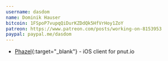 ```yaml
---
username: dasdom
name: Dominik Hauser
bitcoin: 1FSpoP7vupqQiDurKZDdQk5HfVrHoy1ZoY
patreon: https://www.patreon.com/posts/working-on-8153953
paypal: paypal.me/dasdom
---
```


* [Phazel](https://github.com/dasdom/phazel){:target="_blank"} - iOS client for pnut.io
